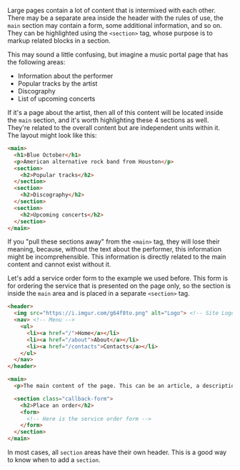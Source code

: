 
Large pages contain a lot of content that is intermixed with each other. There may be a separate area inside the header with the rules of use, the `main` section may contain a form, some additional information, and so on. They can be highlighted using the `<section>` tag, whose purpose is to markup related blocks in a section.

This may sound a little confusing, but imagine a music portal page that has the following areas:

* Information about the performer
* Popular tracks by the artist
* Discography
* List of upcoming concerts

If it's a page about the artist, then all of this content will be located inside the `main` section, and it's worth highlighting these 4 sections as well. They're related to the overall content but are independent units within it. The layout might look like this:

```html
<main>
  <h1>Blue October</h1>
  <p>American alternative rock band from Houston</p>
  <section>
    <h2>Popular tracks</h2>
  </section>
  <section>
    <h2>Discography</h2>
  </section>
  <section>
    <h2>Upcoming concerts</h2>
  </section>
</main>
```

If you "pull these sections away" from the `<main>` tag, they will lose their meaning, because, without the text about the performer, this information might be incomprehensible. This information is directly related to the main content and cannot exist without it.

Let's add a service order form to the example we used before. This form is for ordering the service that is presented on the page only, so the section is inside the `main` area and is placed in a separate `<section>` tag.

```html
<header>
  <img src="https://i.imgur.com/g64f8to.png" alt="Logo"> <!-- Site Logo -->
  <nav> <!-- Menu -->
    <ul>
      <li><a href="/">Home</a></li>
      <li><a href="/about">About</a></li>
      <li><a href="/contacts">Contacts</a></li>
    </ul>
  </nav>
</header>

<main>
  <p>The main content of the page. This can be an article, a description of a service, data, contact information, or a form to order a service</p>

  <section class="callback-form">
    <h2>Place an order</h2>
    <form>
      <!-- Here is the service order form -->
    </form>
  </section>
</main>
```

In most cases, all `section` areas have their own header. This is a good way to know when to add a `section`.
